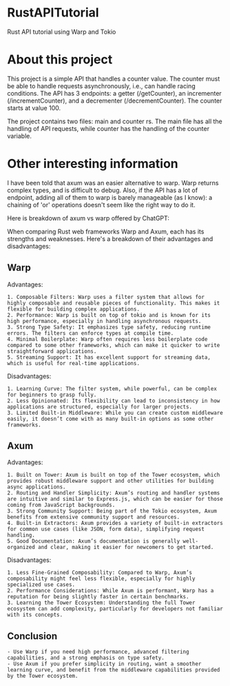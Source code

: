 # RustAPITutorial
Rust API tutorial using Warp and Tokio

# About this project
This project is a simple API that handles a counter value. The counter must be able to handle requests asynchronously, i.e., can handle racing conditions.
The API has 3 endpoints: a getter (/getCounter), an incrementer (/incrementCounter), and a decrementer (/decrementCounter). The counter starts at value 100.

The project contains two files: main and counter rs. The main file has all the handling of API requests, while counter has the handling of the counter variable.

# Other interesting information
I have been told that axum was an easier alternative to warp. Warp returns complex types, and is difficult to debug. Also, if the API has a lot of endpoint,
adding all of them to warp is barely manageable (as I know): a chaining of 'or' operations doesn't seem like the right way to do it.


Here is breakdown of axum vs warp offered by ChatGPT:

When comparing Rust web frameworks Warp and Axum, each has its strengths and weaknesses. Here's a breakdown of their advantages and disadvantages:

## Warp

Advantages:

    1. Composable Filters: Warp uses a filter system that allows for highly composable and reusable pieces of functionality. This makes it flexible for building complex applications.
    2. Performance: Warp is built on top of tokio and is known for its high performance, especially in handling asynchronous requests.
    3. Strong Type Safety: It emphasizes type safety, reducing runtime errors. The filters can enforce types at compile time.
    4. Minimal Boilerplate: Warp often requires less boilerplate code compared to some other frameworks, which can make it quicker to write straightforward applications.
    5. Streaming Support: It has excellent support for streaming data, which is useful for real-time applications.

Disadvantages:

    1. Learning Curve: The filter system, while powerful, can be complex for beginners to grasp fully.
    2. Less Opinionated: Its flexibility can lead to inconsistency in how applications are structured, especially for larger projects.
    3. Limited Built-in Middleware: While you can create custom middleware easily, it doesn’t come with as many built-in options as some other frameworks.

## Axum

Advantages:

    1. Built on Tower: Axum is built on top of the Tower ecosystem, which provides robust middleware support and other utilities for building async applications.
    2. Routing and Handler Simplicity: Axum’s routing and handler systems are intuitive and similar to Express.js, which can be easier for those coming from JavaScript backgrounds.
    3. Strong Community Support: Being part of the Tokio ecosystem, Axum benefits from extensive community support and resources.
    4. Built-in Extractors: Axum provides a variety of built-in extractors for common use cases (like JSON, form data), simplifying request handling.
    5. Good Documentation: Axum’s documentation is generally well-organized and clear, making it easier for newcomers to get started.

Disadvantages:

    1. Less Fine-Grained Composability: Compared to Warp, Axum’s composability might feel less flexible, especially for highly specialized use cases.
    2. Performance Considerations: While Axum is performant, Warp has a reputation for being slightly faster in certain benchmarks.
    3. Learning the Tower Ecosystem: Understanding the full Tower ecosystem can add complexity, particularly for developers not familiar with its concepts.

## Conclusion

    - Use Warp if you need high performance, advanced filtering capabilities, and a strong emphasis on type safety.  
    - Use Axum if you prefer simplicity in routing, want a smoother learning curve, and benefit from the middleware capabilities provided by the Tower ecosystem.